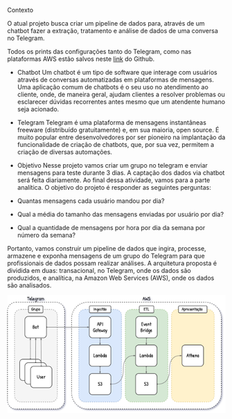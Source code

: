 Contexto

O atual projeto busca criar um pipeline de dados para, através de um chatbot fazer a extração, tratamento e análise de dados de uma conversa no Telegram.

Todos os prints das configurações tanto do Telegram, como nas plataformas AWS estão salvos neste [link](https://github.com/joaolucascv/pipeline-img.git) do Github.

- Chatbot
Um chatbot é um tipo de software que interage com usuários através de conversas automatizadas em plataformas de mensagens. Uma aplicação comum de chatbots é o seu uso no atendimento ao cliente, onde, de maneira geral, ajudam clientes a resolver problemas ou esclarecer dúvidas recorrentes antes mesmo que um atendente humano seja acionado.

- Telegram
Telegram é uma plataforma de mensagens instantâneas freeware (distribuído gratuitamente) e, em sua maioria, open source. É muito popular entre desenvolvedores por ser pioneiro na implantação da funcionalidade de criação de chatbots, que, por sua vez, permitem a criação de diversas automações.

- Objetivo
Nesse projeto vamos criar um grupo no telegram e enviar mensagens para teste durante 3 dias. A captação dos dados via chatbot será feita diariamente. Ao final dessa atividade, vamos para a parte analítica. O objetivo do projeto é responder as seguintes perguntas:

- Quantas mensagens cada usuário mandou por dia?
- Qual a média do tamanho das mensagens enviadas por usuário por dia?
- Qual a quantidade de mensagens por hora por dia da semana por número da semana?

Portanto, vamos construir um pipeline de dados que ingira, processe, armazene e exponha mensagens de um grupo do Telegram para que profissionais de dados possam realizar análises. A arquitetura proposta é dividida em duas: transacional, no Telegram, onde os dados são produzidos, e analítica, na Amazon Web Services (AWS), onde os dados são analisados.

![](https://github.com/joaolucascv/pipeline-img/blob/main/img%20projeto%20final.png?raw=true)

